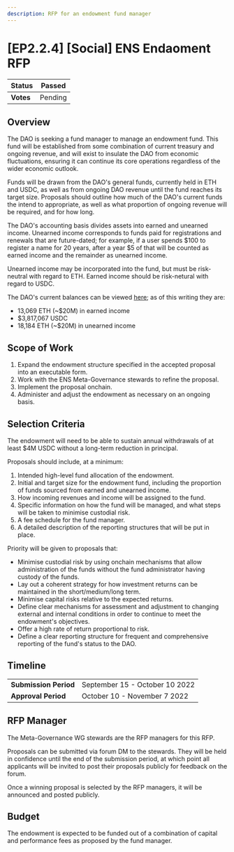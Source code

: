 ```yaml
---
description: RFP for an endowment fund manager
---
```


# \[EP2.2.4] \[Social] ENS Endaoment RFP

| **Status** | Passed  |
| ---------- | ------- |
| **Votes**  | Pending |

## Overview

The DAO is seeking a fund manager to manage an endowment fund. This fund will be established from some combination of current treasury and ongoing revenue, and will exist to insulate the DAO from economic fluctuations, ensuring it can continue its core operations regardless of the wider economic outlook.

Funds will be drawn from the DAO's general funds, currently held in ETH and USDC, as well as from ongoing DAO revenue until the fund reaches its target size. Proposals should outline how much of the DAO's current funds the intend to appropriate, as well as what proportion of ongoing revenue will be required, and for how long.

The DAO's accounting basis divides assets into earned and unearned income. Unearned income corresponds to funds paid for registrations and renewals that are future-dated; for example, if a user spends $100 to register a name for 20 years, after a year $5 of that will be counted as earned income and the remainder as unearned income.

Unearned income may be incorporated into the fund, but must be risk-neutral with regard to ETH. Earned income should be risk-netural with regard to USDC.

The DAO's current balances can be viewed [here](https://datastudio.google.com/reporting/8785928a-71d5-4b17-9fea-fe1c937b064f); as of this writing they are:

* 13,069 ETH (\~$20M) in earned income
* $3,817,067 USDC
* 18,184 ETH (\~$20M) in unearned income

## Scope of Work

1. Expand the endowment structure specified in the accepted proposal into an executable form.
2. Work with the ENS Meta-Governance stewards to refine the proposal.
3. Implement the proposal onchain.
4. Administer and adjust the endowment as necessary on an ongoing basis.

## Selection Criteria

The endowment will need to be able to sustain annual withdrawals of at least $4M USDC without a long-term reduction in principal.

Proposals should include, at a minimum:

1. Intended high-level fund allocation of the endowment.
2. Initial and target size for the endowment fund, including the proportion of funds sourced from earned and unearned income.
3. How incoming revenues and income will be assigned to the fund.
4. Specific information on how the fund will be managed, and what steps will be taken to minimise custodial risk.
5. A fee schedule for the fund manager.
6. A detailed description of the reporting structures that will be put in place.

Priority will be given to proposals that:

* Minimise custodial risk by using onchain mechanisms that allow administration of the funds without the fund administrator having custody of the funds.
* Lay out a coherent strategy for how investment returns can be maintained in the short/medium/long term.
* Minimise capital risks relative to the expected returns.
* Define clear mechanisms for assessment and adjustment to changing external and internal conditions in order to continue to meet the endowment's objectives.
* Offer a high rate of return proportional to risk.
* Define a clear reporting structure for frequent and comprehensive reporting of the fund's status to the DAO.

## Timeline

|                       |                                |
| --------------------- | ------------------------------ |
| **Submission Period** | September 15 - October 10 2022 |
| **Approval Period**   | October 10 - November 7 2022   |



## RFP Manager

The Meta-Governance WG stewards are the RFP managers for this RFP.

Proposals can be submitted via forum DM to the stewards. They will be held in confidence until the end of the submission period, at which point all applicants will be invited to post their proposals publicly for feedback on the forum.

Once a winning proposal is selected by the RFP managers, it will be announced and posted publicly.

## Budget

The endowment is expected to be funded out of a combination of capital and performance fees as proposed by the fund manager.
